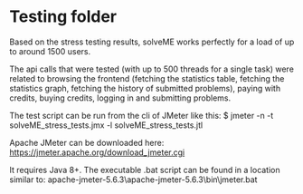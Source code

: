 # Testing folder

Based on the stress testing results, solveME works perfectly for a load of up to around 1500 users. 

The api calls that were tested (with up to 500 threads for a single task) were related to browsing the frontend (fetching the statistics table, 
fetching the statistics graph, fetching the history of submitted problems), paying with credits, buying credits, logging in and submitting problems.

The test script can be run from the cli of JMeter like this: $ jmeter -n -t solveME_stress_tests.jmx -l solveME_stress_tests.jtl

Apache JMeter can be downloaded here: https://jmeter.apache.org/download_jmeter.cgi

It requires Java 8+. The executable .bat script can be found in a location similar to: apache-jmeter-5.6.3\apache-jmeter-5.6.3\bin\jmeter.bat
